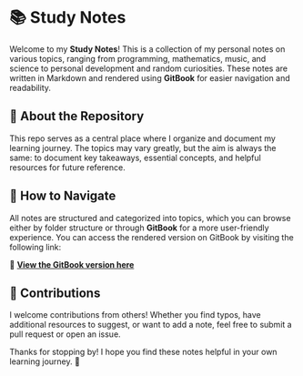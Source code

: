 # 📚 Study Notes

Welcome to my **Study Notes**! This is a collection of my personal notes on various topics, ranging from programming, mathematics, music, and science to personal development and random curiosities. These notes are written in Markdown and rendered using **GitBook** for easier navigation and readability.

## 📖 About the Repository

This repo serves as a central place where I organize and document my learning journey. The topics may vary greatly, but the aim is always the same: to document key takeaways, essential concepts, and helpful resources for future reference.

## 🚀 How to Navigate

All notes are structured and categorized into topics, which you can browse either by folder structure or through **GitBook** for a more user-friendly experience. You can access the rendered version on GitBook by visiting the following link:

🔗 **[View the GitBook version here](https://study-notes.oxitorenk.com)**

## 🔄 Contributions

I welcome contributions from others! Whether you find typos, have additional resources to suggest, or want to add a note, feel free to submit a pull request or open an issue.

Thanks for stopping by! I hope you find these notes helpful in your own learning journey. 🌟

